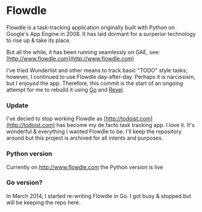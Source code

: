 Flowdle
================
Flowdle is a task-tracking application originally built with Python on Google's App Engine in 2008.  It has laid dormant for a surperior technology to rise up & take its place.

But all the while, it has been running seamlessly on GAE, see: [http://www.flowdle.com](http://www.flowdle.com)

I've tried Wunderlist and other means to track basic "TODO" style tasks; however, I continued to use Flowdle day-after-day.  Perhaps it is narcissism, but I enjoy*ed* the app.  Therefore, this commit is the start of an ongoing attempt for me to rebuild it using [Go](http://golang.org) and [Revel](http://robfig.github.io/revel/).  

### Update ###
I've decied to stop working Flowdle as [http://todoist.com](http://todoist.com) has become my de facto task tracking app.  I love it.  It's wonderful & everything I wanted Flowdle to be.  I'll keep the repository around but this project is archived for all intents and purposes.

### Python version
Currently on http://www.flowdle.com the Python version is live


### Go version?
In March 2014, I started re-writing Flowdle in Go.  I got busy & stopped but will be keeping the repo here.


